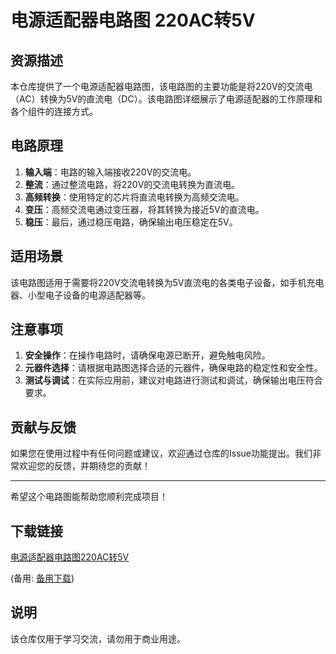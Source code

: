 # 电源适配器电路图 220AC转5V

## 资源描述

本仓库提供了一个电源适配器电路图，该电路图的主要功能是将220V的交流电（AC）转换为5V的直流电（DC）。该电路图详细展示了电源适配器的工作原理和各个组件的连接方式。

## 电路原理

1. **输入端**：电路的输入端接收220V的交流电。
2. **整流**：通过整流电路，将220V的交流电转换为直流电。
3. **高频转换**：使用特定的芯片将直流电转换为高频交流电。
4. **变压**：高频交流电通过变压器，将其转换为接近5V的直流电。
5. **稳压**：最后，通过稳压电路，确保输出电压稳定在5V。

## 适用场景

该电路图适用于需要将220V交流电转换为5V直流电的各类电子设备，如手机充电器、小型电子设备的电源适配器等。

## 注意事项

1. **安全操作**：在操作电路时，请确保电源已断开，避免触电风险。
2. **元器件选择**：请根据电路图选择合适的元器件，确保电路的稳定性和安全性。
3. **测试与调试**：在实际应用前，建议对电路进行测试和调试，确保输出电压符合要求。

## 贡献与反馈

如果您在使用过程中有任何问题或建议，欢迎通过仓库的Issue功能提出。我们非常欢迎您的反馈，并期待您的贡献！

---

希望这个电路图能帮助您顺利完成项目！

## 下载链接
[电源适配器电路图220AC转5V](https://pan.quark.cn/s/ef912973c528) 

(备用: [备用下载](https://pan.baidu.com/s/1Nzl3d_Urhva-T0_fRq3s0A?pwd=1234))

## 说明

该仓库仅用于学习交流，请勿用于商业用途。
